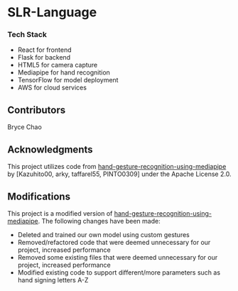 # SLR-Language


### Tech Stack

- React for frontend
- Flask for backend
- HTML5 for camera capture
- Mediapipe for hand recognition
- TensorFlow for model deployment
- AWS for cloud services

## Contributors
Bryce Chao


## Acknowledgments

This project utilizes code from [hand-gesture-recognition-using-mediapipe](https://github.com/Kazuhito00/hand-gesture-recognition-using-mediapipe) by [Kazuhito00, arky, taffarel55, PINTO0309] under the Apache License 2.0.

## Modifications

This project is a modified version of [hand-gesture-recognition-using-mediapipe](https://github.com/Kazuhito00/hand-gesture-recognition-using-mediapipe). The following changes have been made:
- Deleted and trained our own model using custom gestures
- Removed/refactored code that were deemed unnecessary for our project, increased performance
- Removed some existing files that were deemed unnecessary for our project, increased performance
- Modified existing code to support different/more parameters such as hand signing letters A-Z